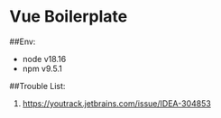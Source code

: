# Vue Boilerplate
##Env:
- node v18.16
- npm v9.5.1

##Trouble List:
1. https://youtrack.jetbrains.com/issue/IDEA-304853 

